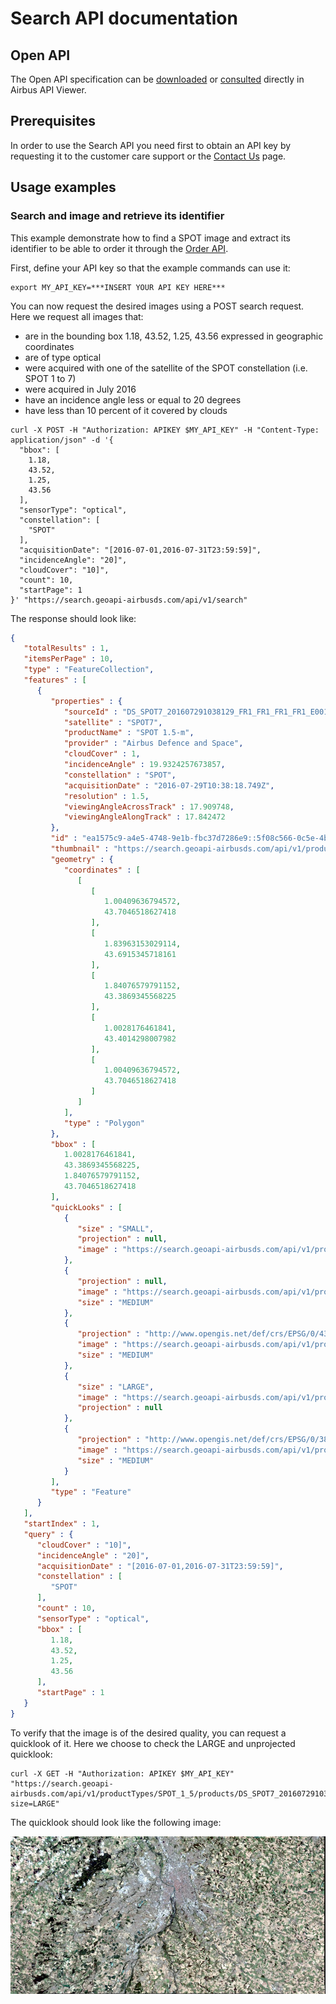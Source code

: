 # Search API documentation

## Open API

The Open API specification can be [downloaded](../search.yaml) or [consulted](http://airbusgeo.github.io/geoapi-viewer/?url=https://airbusgeo.github.io/api-docs/search.yaml) directly in Airbus API Viewer.

## Prerequisites

In order to use the Search API you need first to obtain an API key by requesting it to the customer care support or the [Contact Us](http://www.intelligence-airbusds.com/contact/) page.

## Usage examples

### Search and image and retrieve its identifier

This example demonstrate how to find a SPOT image and extract its identifier to be able to order it through the [Order API](../order.md).

First, define your API key so that the example commands can use it:

```shell
export MY_API_KEY=***INSERT YOUR API KEY HERE***
```

You can now request the desired images using a POST search request. Here we request all images that:
- are in the bounding box 1.18, 43.52, 1.25, 43.56 expressed in geographic coordinates
- are of type optical
- were acquired with one of the satellite of the SPOT constellation (i.e. SPOT 1 to 7)
- were acquired in July 2016
- have an incidence angle less or equal to 20 degrees
- have less than 10 percent of it covered by clouds

```shell
curl -X POST -H "Authorization: APIKEY $MY_API_KEY" -H "Content-Type: application/json" -d '{
  "bbox": [
    1.18,
    43.52,
    1.25,
    43.56
  ],
  "sensorType": "optical",
  "constellation": [
    "SPOT"
  ],
  "acquisitionDate": "[2016-07-01,2016-07-31T23:59:59]",
  "incidenceAngle": "20]",
  "cloudCover": "10]",
  "count": 10,
  "startPage": 1
}' "https://search.geoapi-airbusds.com/api/v1/search"
```

The response should look like:

```json
{
   "totalResults" : 1,
   "itemsPerPage" : 10,
   "type" : "FeatureCollection",
   "features" : [
      {
         "properties" : {
            "sourceId" : "DS_SPOT7_201607291038129_FR1_FR1_FR1_FR1_E001N44_01140",
            "satellite" : "SPOT7",
            "productName" : "SPOT 1.5-m",
            "provider" : "Airbus Defence and Space",
            "cloudCover" : 1,
            "incidenceAngle" : 19.9324257673857,
            "constellation" : "SPOT",
            "acquisitionDate" : "2016-07-29T10:38:18.749Z",
            "resolution" : 1.5,
            "viewingAngleAcrossTrack" : 17.909748,
            "viewingAngleAlongTrack" : 17.842472
         },
         "id" : "ea1575c9-a4e5-4748-9e1b-fbc37d7286e9::5f08c566-0c5e-4baf-bf66-05d6c530aaf5",
         "thumbnail" : "https://search.geoapi-airbusds.com/api/v1/productTypes/SPOT_1_5/products/DS_SPOT7_201607291038129_FR1_FR1_FR1_FR1_E001N44_01140?size=SMALL",
         "geometry" : {
            "coordinates" : [
               [
                  [
                     1.00409636794572,
                     43.7046518627418
                  ],
                  [
                     1.83963153029114,
                     43.6915345718161
                  ],
                  [
                     1.84076579791152,
                     43.3869345568225
                  ],
                  [
                     1.0028176461841,
                     43.4014298007982
                  ],
                  [
                     1.00409636794572,
                     43.7046518627418
                  ]
               ]
            ],
            "type" : "Polygon"
         },
         "bbox" : [
            1.0028176461841,
            43.3869345568225,
            1.84076579791152,
            43.7046518627418
         ],
         "quickLooks" : [
            {
               "size" : "SMALL",
               "projection" : null,
               "image" : "https://search.geoapi-airbusds.com/api/v1/productTypes/SPOT_1_5/products/DS_SPOT7_201607291038129_FR1_FR1_FR1_FR1_E001N44_01140?size=SMALL"
            },
            {
               "projection" : null,
               "image" : "https://search.geoapi-airbusds.com/api/v1/productTypes/SPOT_1_5/products/DS_SPOT7_201607291038129_FR1_FR1_FR1_FR1_E001N44_01140?size=MEDIUM",
               "size" : "MEDIUM"
            },
            {
               "projection" : "http://www.opengis.net/def/crs/EPSG/0/4326",
               "image" : "https://search.geoapi-airbusds.com/api/v1/productTypes/SPOT_1_5/products/DS_SPOT7_201607291038129_FR1_FR1_FR1_FR1_E001N44_01140?projection=EPSG:4326&size=MEDIUM",
               "size" : "MEDIUM"
            },
            {
               "size" : "LARGE",
               "image" : "https://search.geoapi-airbusds.com/api/v1/productTypes/SPOT_1_5/products/DS_SPOT7_201607291038129_FR1_FR1_FR1_FR1_E001N44_01140?size=LARGE",
               "projection" : null
            },
            {
               "projection" : "http://www.opengis.net/def/crs/EPSG/0/3857",
               "image" : "https://search.geoapi-airbusds.com/api/v1/productTypes/SPOT_1_5/products/DS_SPOT7_201607291038129_FR1_FR1_FR1_FR1_E001N44_01140?projection=EPSG:3857&size=MEDIUM",
               "size" : "MEDIUM"
            }
         ],
         "type" : "Feature"
      }
   ],
   "startIndex" : 1,
   "query" : {
      "cloudCover" : "10]",
      "incidenceAngle" : "20]",
      "acquisitionDate" : "[2016-07-01,2016-07-31T23:59:59]",
      "constellation" : [
         "SPOT"
      ],
      "count" : 10,
      "sensorType" : "optical",
      "bbox" : [
         1.18,
         43.52,
         1.25,
         43.56
      ],
      "startPage" : 1
   }
}
```

To verify that the image is of the desired quality, you can request a quicklook of it. Here we choose to check the LARGE and unprojected quicklook:

```shell
curl -X GET -H "Authorization: APIKEY $MY_API_KEY" "https://search.geoapi-airbusds.com/api/v1/productTypes/SPOT_1_5/products/DS_SPOT7_201607291038129_FR1_FR1_FR1_FR1_E001N44_01140?size=LARGE"
```

The quicklook should look like the following image:

![quicklook](images/DS_SPOT7_201607291038129_FR1_FR1_FR1_FR1_E001N44_01140.jpg "Quicklook of DS_SPOT7_201607291038129_FR1_FR1_FR1_FR1_E001N44_01140")



